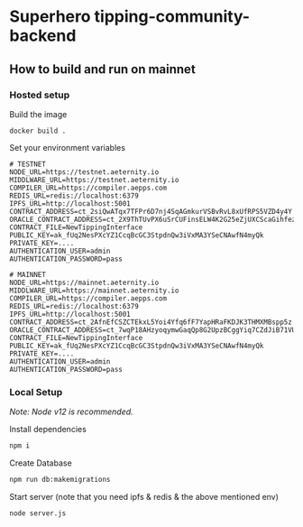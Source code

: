 # Superhero tipping-community-backend

## How to build and run on mainnet

### Hosted setup

Build the image
```
docker build .
```

Set your environment variables
```
# TESTNET
NODE_URL=https://testnet.aeternity.io
MIDDLWARE_URL=https://testnet.aeternity.io
COMPILER_URL=https://compiler.aepps.com
REDIS_URL=redis://localhost:6379
IPFS_URL=http://localhost:5001
CONTRACT_ADDRESS=ct_2siQwATqx7TFPr6D7nj4SqAGmkurVSBvRvL8xUfRPS5VZD4y4Y
ORACLE_CONTRACT_ADDRESS=ct_2X9ThTUvPX6uSrCUFinsELW4K2G25eZjUXCScaGihfezuvigxn
CONTRACT_FILE=NewTippingInterface
PUBLIC_KEY=ak_fUq2NesPXcYZ1CcqBcGC3StpdnQw3iVxMA3YSeCNAwfN4myQk
PRIVATE_KEY=....
AUTHENTICATION_USER=admin
AUTHENTICATION_PASSWORD=pass

# MAINNET
NODE_URL=https://mainnet.aeternity.io
MIDDLWARE_URL=https://mainnet.aeternity.io
COMPILER_URL=https://compiler.aepps.com
REDIS_URL=redis://localhost:6379
IPFS_URL=http://localhost:5001
CONTRACT_ADDRESS=ct_2AfnEfCSZCTEkxL5Yoi4Yfq6fF7YapHRaFKDJK3THMXMBspp5z
ORACLE_CONTRACT_ADDRESS=ct_7wqP18AHzyoqymwGaqQp8G2UpzBCggYiq7CZdJiB71VUsLpR4
CONTRACT_FILE=NewTippingInterface
PUBLIC_KEY=ak_fUq2NesPXcYZ1CcqBcGC3StpdnQw3iVxMA3YSeCNAwfN4myQk
PRIVATE_KEY=....
AUTHENTICATION_USER=admin
AUTHENTICATION_PASSWORD=pass
```

### Local Setup

*Note: Node v12 is recommended.*

Install dependencies
```bash
npm i
```

Create Database
```bash
npm run db:makemigrations
```
Start server (note that you need ipfs & redis & the above mentioned env)
```bash
node server.js
```
